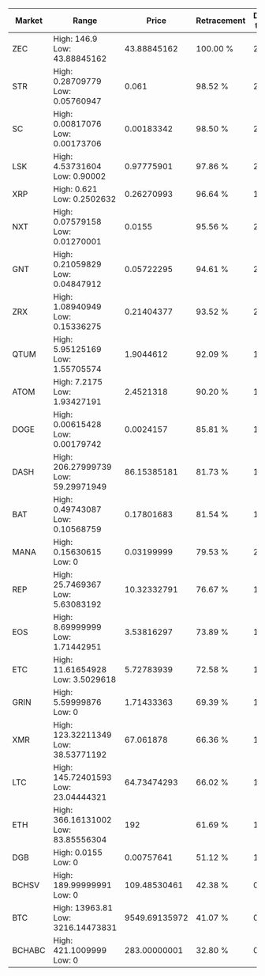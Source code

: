 | Market | Range | Price| Retracement | Doubles to 50% |
| --- | --- | --- | --- | --- |
| ZEC | High: 146.9<br />Low: 43.88845162 | 43.88845162 | 100.00 % | 2.17 |
| STR | High: 0.28709779<br />Low: 0.05760947 | 0.061 | 98.52 % | 2.83 |
| SC | High: 0.00817076<br />Low: 0.00173706 | 0.00183342 | 98.50 % | 2.70 |
| LSK | High: 4.53731604<br />Low: 0.90002 | 0.97775901 | 97.86 % | 2.78 |
| XRP | High: 0.621<br />Low: 0.2502632 | 0.26270993 | 96.64 % | 1.66 |
| NXT | High: 0.07579158<br />Low: 0.01270001 | 0.0155 | 95.56 % | 2.85 |
| GNT | High: 0.21059829<br />Low: 0.04847912 | 0.05722295 | 94.61 % | 2.26 |
| ZRX | High: 1.08940949<br />Low: 0.15336275 | 0.21404377 | 93.52 % | 2.90 |
| QTUM | High: 5.95125169<br />Low: 1.55705574 | 1.9044612 | 92.09 % | 1.97 |
| ATOM | High: 7.2175<br />Low: 1.93427191 | 2.4521318 | 90.20 % | 1.87 |
| DOGE | High: 0.00615428<br />Low: 0.00179742 | 0.0024157 | 85.81 % | 1.65 |
| DASH | High: 206.27999739<br />Low: 59.29971949 | 86.15385181 | 81.73 % | 1.54 |
| BAT | High: 0.49743087<br />Low: 0.10568759 | 0.17801683 | 81.54 % | 1.69 |
| MANA | High: 0.15630615<br />Low: 0 | 0.03199999 | 79.53 % | 2.44 |
| REP | High: 25.7469367<br />Low: 5.63083192 | 10.32332791 | 76.67 % | 1.52 |
| EOS | High: 8.69999999<br />Low: 1.71442951 | 3.53816297 | 73.89 % | 1.47 |
| ETC | High: 11.61654928<br />Low: 3.5029618 | 5.72783939 | 72.58 % | 1.32 |
| GRIN | High: 5.59999876<br />Low: 0 | 1.71433363 | 69.39 % | 1.63 |
| XMR | High: 123.32211349<br />Low: 38.53771192 | 67.061878 | 66.36 % | 1.21 |
| LTC | High: 145.72401593<br />Low: 23.04444321 | 64.73474293 | 66.02 % | 1.30 |
| ETH | High: 366.16131002<br />Low: 83.85556304 | 192 | 61.69 % | 1.17 |
| DGB | High: 0.0155<br />Low: 0 | 0.00757641 | 51.12 % | 1.02 |
| BCHSV | High: 189.99999991<br />Low: 0 | 109.48530461 | 42.38 % | 0.00 |
| BTC | High: 13963.81<br />Low: 3216.14473831 | 9549.69135972 | 41.07 % | 0.00 |
| BCHABC | High: 421.1009999<br />Low: 0 | 283.00000001 | 32.80 % | 0.00 |
